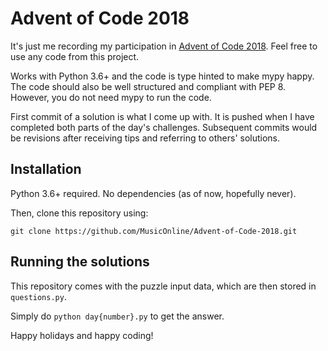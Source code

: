 # Advent of Code 2018

It's just me recording my participation in [Advent of Code 2018](https://adventofcode.com/2018).
Feel free to use any code from this project.

Works with Python 3.6+ and the code is type hinted to make mypy happy.
The code should also be well structured and compliant with PEP 8.
However, you do not need mypy to run the code.

First commit of a solution is what I come up with.
It is pushed when I have completed both parts of the day's challenges.
Subsequent commits would be revisions after receiving tips and referring to others' solutions.

## Installation

Python 3.6+ required. No dependencies (as of now, hopefully never).

Then, clone this repository using:
```
git clone https://github.com/MusicOnline/Advent-of-Code-2018.git
```

## Running the solutions

This repository comes with the puzzle input data, which are then stored in `questions.py`.

Simply do `python day{number}.py` to get the answer.

Happy holidays and happy coding!
